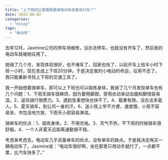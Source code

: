 ```yaml
---
title: "上下班四公里路程是骑电动车还是自行车？"
date: 2022-06-02
categories: 
  - "essay"
tags: 
  - "电动车"
---
```


去年12月，Jasmine公司的停车场维修，没办法停车，也就没有开车了，然后我的电动车就被她征用了。

她骑了几个月，发现体验很好，也不堵车了，回家也快了，以前开车上班半小时下班一小时，现在变成上下班20分钟。于是决定我的小电动的命运，征用不还了。我只能重新寻找上下班的交通工具了。

我一开始想着骑单车，即可以上下班也可以锻炼身体，我骑了几个月发现单车也有几个问题：1、下雨天骑车很麻烦，因为要用脚蹬，穿雨衣动来动去腿和脚很容易湿。2、逆风骑行很费力。3、遇到急事想快也快不了。4、载重有限，没办法多载人。5、夏天骑车，到公司一身的汗。6、送小孩上学不方便，速度慢、小孩不容易坐、书包没地方放、下雨天小孩容易淋湿。

骑单车的优点：1、锻炼身体。2、不用充电。3、天气不热，不下雨的时候骑车很舒服。4、一个人非夏天近距离通勤很不错。

考虑来考虑去，电动车几乎具备单车的优点，没有单车的缺点。于是我决定再买一辆电动车了。Jasmine说：“电动车很好啊，坐在那里只用动手就行了，一点都不累，比汽车快多了。”
